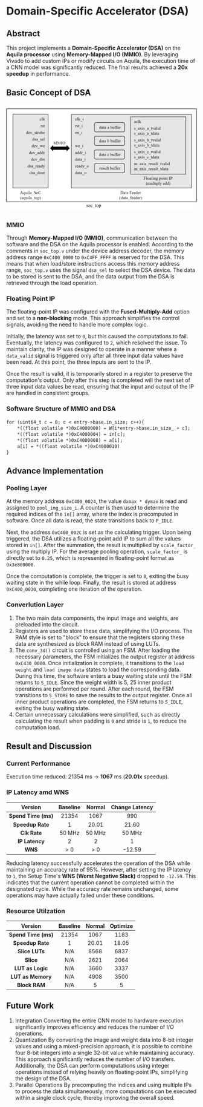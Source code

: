 # Domain-Specific Accelerator (DSA)
## Abstract
This project implements a **Domain-Specific Accelerator (DSA)** on the **Aquila processor** using **Memory-Mapped I/O (MMIO)**. By leveraging Vivado to add custom IPs or modify circuits on Aquila, the execution time of a CNN model was significantly reduced. The final results achieved a **20x speedup** in performance.
## Basic Concept of DSA
![image](https://github.com/yuanciou/Domain-Specific-Accelerator/blob/main/img/basic_structure.png)
### MMIO
Through **Memory-Mapped I/O (MMIO)**, communication between the software and the DSA on the Aquila processor is enabled. According to the comments in `soc_top.v` under the device address decoder, the memory address range `0xC400_0000` to `0xC4FF_FFFF` is reserved for the DSA. This means that when load/store instructions access this memory address range, `soc_top.v` uses the signal `dsa_sel` to select the DSA device. The data to be stored is sent to the DSA, and the data output from the DSA is retrieved through the load operation.
### Floating Point IP
The floating-point IP was configured with the **Fused-Multiply-Add** option and set to a **non-blocking** mode. This approach simplifies the control signals, avoiding the need to handle more complex logic. 

Initially, the latency was set to `0`, but this caused the computations to fail. Eventually, the latency was configured to `2`, which resolved the issue. To maintain clarity, the IP was designed to operate in a manner where a `data_valid` signal is triggered only after all three input data values have been read. At this point, the three inputs are sent to the IP.

Once the result is valid, it is temporarily stored in a register to preserve the computation's output. Only after this step is completed will the next set of three input data values be read, ensuring that the input and output of the IP are handled in consistent groups.
### Software Sructure of MMIO and DSA
```
for (uint64_t c = 0; c < entry->base.in_size; c++){
    *((float volatile *)0xC4000000) = W[i*entry->base.in_size_ + c];
    *((float volatile *)0xC4000004) = in[c];
    *((float volatile *)0xC4000008) = a[i];
    a[i] = *((float volatile *)0xC4000010)
}
```
## Advance Implementation
### Pooling Layer
At the memory address `0xC400_0024`, the value `dxmax * dymax` is read and assigned to `pool_img_size_i`. A counter is then used to determine the required indices of the `in[]` array, where the index is precomputed in software. Once all data is read, the state transitions back to `P_IDLE`. 

Next, the address `0xC400_002C` is set as the calculating trigger. Upon being triggered, the DSA utilizes a floating-point add IP to sum all the values stored in `in[]`. After the summation, the result is multiplied by `scale_factor_` using the multiply IP. For the average pooling operation, `scale_factor_` is directly set to `0.25`, which is represented in floating-point format as `0x3e800000`. 

Once the computation is complete, the trigger is set to `0`, exiting the busy waiting state in the while loop. Finally, the result is stored at address `0xC400_0030`, completing one iteration of the operation.
### Converlution Layer
1. The two main data components, the input image and weights, are preloaded into the circuit.  
2. Registers are used to store these data, simplifying the I/O process. The RAM style is set to "block" to ensure that the registers storing these data are synthesized as block RAM instead of using LUTs.  
3. The `conv_3d()` circuit is controlled using an FSM. After loading the necessary parameters, the FSM initializes the output register at address `0xC430_0000`. Once initialization is complete, it transitions to the `load weight` and `load image data` states to load the corresponding data. During this time, the software enters a busy waiting state until the FSM returns to `S_IDLE`. Since the weight width is 5, 25 inner product operations are performed per round. After each round, the FSM transitions to `S_STORE` to save the results to the output register. Once all inner product operations are completed, the FSM returns to `S_IDLE`, exiting the busy waiting state.  
4. Certain unnecessary calculations were simplified, such as directly calculating the result when padding is `0` and stride is `1`, to reduce the computation load.
## Result and Discussion
### Current Performance
Execution time reduced: 21354 ms → **1067** ms (**20.01x** speedup).
### IP Latency amd WNS
| Version       | Baseline | Normal | Change Latency |
|:---------------:|:----------:|:--------:|:----------------:|
| **Spend Time (ms)** | 21354    | 1067   | 990            |
| **Speedup Rate**    | 1        | 20.01  | 21.60          |
| **Clk Rate**        | 50 MHz   | 50 MHz | 50 MHz         |
| **IP Latency**      | 2        | 2      | 1              |
| **WNS**            | > 0      | > 0    | -12.59         |

Reducing latency successfully accelerates the operation of the DSA while maintaining an accuracy rate of 95%. However, after setting the IP latency to `1`, the Setup Time's **WNS (Worst Negative Slack)** dropped to `-12.59`. This indicates that the current operation cannot be completed within the designated cycle. While the accuracy rate remains unchanged, some operations may have actually failed under these conditions.
### Resource Utilzation
| Version           | Baseline | Normal | Optimize |
|:-------------------:|:----------:|:--------:|:----------:|
| **Spend Time (ms)**   | 21354    | 1067   | 1183     |
| **Speedup Rate**      | 1        | 20.01  | 18.05    |
| **Slice LUTs**        | N/A      | 8568   | 6837     |
| **Slice**             | N/A      | 2621   | 2064     |
| **LUT as Logic**      | N/A      | 3660   | 3337     |
| **LUT as Memory**     | N/A      | 4908   | 3500     |
| **Block RAM**         | N/A      | 5      | 5        |

## Future Work
1. Integration
    Converting the entire CNN model to hardware execution significantly improves efficiency and reduces the number of I/O operations.
2. Quantization
    By converting the image and weight data into 8-bit integer values and using a mixed-precision approach, it is possible to combine four 8-bit integers into a single 32-bit value while maintaining accuracy. This approach significantly reduces the number of I/O transfers. Additionally, the DSA can perform computations using integer operations instead of relying heavily on floating-point IPs, simplifying the design of the DSA.
3. Parallel Operations
    By precomputing the indices and using multiple IPs to process the data simultaneously, more computations can be executed within a single clock cycle, thereby improving the overall speed.
